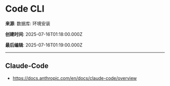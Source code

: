 # Code CLI

**来源**: 数据库: 环境安装

**创建时间**: 2025-07-16T01:18:00.000Z

**最后编辑**: 2025-07-16T01:19:00.000Z

---



## Claude-Code

- https://docs.anthropic.com/en/docs/claude-code/overview


